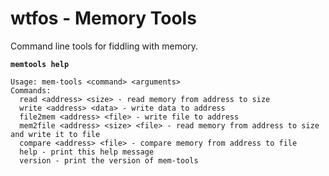 # wtfos - Memory Tools

Command line tools for fiddling with memory.

<b>`memtools help`</b>

```shell
Usage: mem-tools <command> <arguments>
Commands:
  read <address> <size> - read memory from address to size
  write <address> <data> - write data to address
  file2mem <address> <file> - write file to address
  mem2file <address> <size> <file> - read memory from address to size and write it to file
  compare <address> <file> - compare memory from address to file
  help - print this help message
  version - print the version of mem-tools
```

    